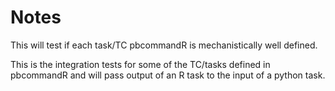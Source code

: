# Notes

This will test if each task/TC pbcommandR is mechanistically well defined.

This is the integration tests for some of the TC/tasks defined in pbcommandR and will pass output of an R task to the input of a python task.

